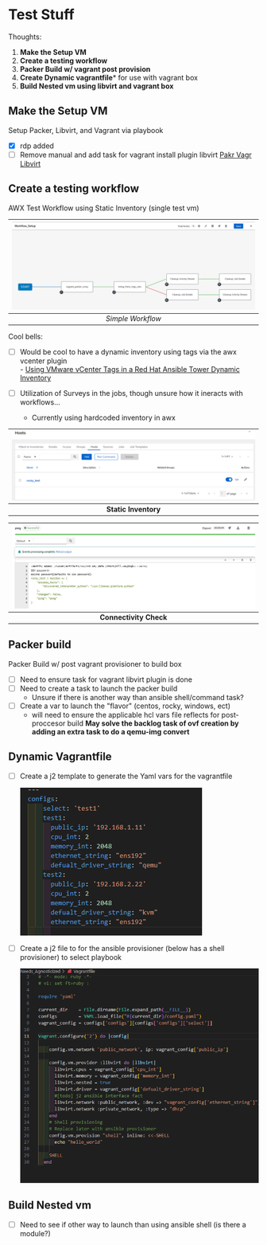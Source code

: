 # Test Stuff

Thoughts:

1. **Make the Setup VM**
2. **Create a testing workflow**
3. **Packer Build w/ vagrant post provision**  
4. **Create Dynamic vagrantfile*** for use with vagrant box   
5. **Build Nested vm using libvirt and vagrant box**

## Make the Setup VM

Setup Packer, Libvirt, and Vagrant via playbook
- [x] rdp added
- [ ] Remove manual and add task for vagrant install plugin libvirt 
[Pakr Vagr Libvirt](https://github.com/bvaughn123/Libvirt-Vagrant-Packer)  

## Create a testing workflow

AWX Test Workflow using Static Inventory (single test vm)

|![](.Resources/simple_workflow_setup.PNG)|
|:--:|
| *Simple Workflow* |

Cool bells:

- [ ] Would be cool to have a dynamic inventory using tags via the awx vcenter plugin  
        - [Using VMware vCenter Tags in a Red Hat Ansible Tower Dynamic Inventory](https://www.ansible.com/blog/using-vmware-vcenter-tags-in-a-red-hat-ansible-tower-dynamic-inventory)  

- [ ] Utilization of Surveys in the jobs, though unsure how it ineracts with workflows...

  - Currently using hardcoded inventory in awx

|![](.Resources\static_host.PNG)|
|:--:|
| **Static Inventory** |

|![](.Resources\ansible_awx_ping.PNG)|
|:--:|
| **Connectivity Check** |


## Packer build

Packer Build w/ post vagrant provisioner to build box 

- [ ] Need to ensure task for vagrant libvirt plugin is done
- [ ] Need to create a task to launch the packer build
    - Unsure if there is another way than ansible shell/command task?  
- [ ] Create a var to launch the "flavor" (centos, rocky, windows, ect)
    - will need to ensure the applicable hcl vars file reflects for post-proccesor build
    **May solve the backlog task of ovf creation by adding an extra task to do a qemu-img convert**    

## Dynamic Vagrantfile

- [ ] Create a j2 template to generate the Yaml vars for the vagrantfile

  ![vagrant vars](.Resources\vagrant_vars.PNG)

- [ ] Create a j2 file to for the ansible provisioner (below has a shell provisioner) to select playbook  

  ![VagrantFile](.Resources\vagrantfile.PNG)
 

## Build Nested vm

- [ ] Need to see if other way to launch than using ansible shell (is there a module?)

